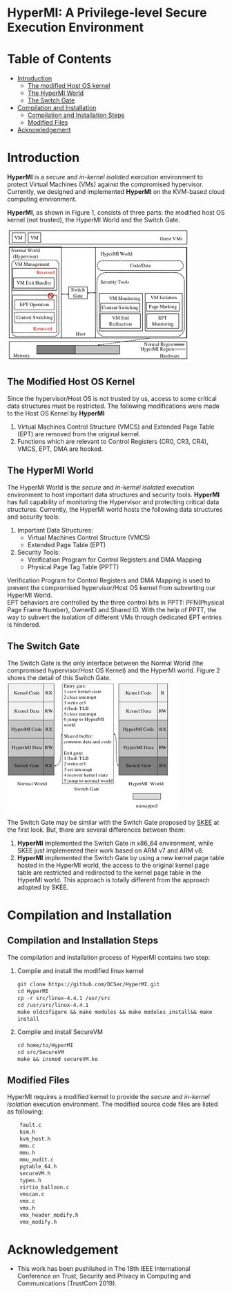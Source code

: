 # HyperMI:  A Privilege-level Secure Execution Environment #

# Table of Contents #

* [Introduction](#introduction)    
    * [The modified Host OS kernel](#the-modified-host-os-kernel)
    * [The HyperMI World](#the-hypermi-world)
    * [The Switch Gate](#the-switch-gate)
* [Compilation and Installation](#compilation-and-installation)
    * [Compilation and Installation Steps](#Compilation-and-Installation-Steps)
    * [Modified Files](#modified-files)
* [Acknowledgement ](#acknowledgement)


# Introduction # 
**HyperMI** is a *secure* and *in-kernel isolated* execution environment to protect Virtual Machines (VMs) against the compromised hypervisor.  Currently, we designed and implemented **HyperMI** on the KVM-based cloud computing environment.   
<!-- **HyperMI** can resist on the following kinds of attacks:  -->
<!-- 1. Attacks from the inner attackers. Inner attacker can use cloud environment management tools with no limitation, thus, malicious code can be imported into the hypervisor/Host OS kernel with no limitation. The security of the guest VMs can no longer be guaranteed once the malicious code are injected.  -->
<!-- 2. Attacks from the outside attackers.  -->
<!--     * A successful VM Escaping Attack grants the attacker with access to the hypervisor/Host OS.  -->
<!--     * Remapping Attack, Double-mapping Attack or VM Memory Isolation Destruction Attack may be conducted  -->

**HyperMI**, as shown in Figure 1, consists of three parts: the modified host OS kernel (not trusted), the HyperMI World and the Switch Gate.     

![HyperMI Architecture](./doc/pic/architecture.png "HyperMI Architecture")

## The Modified Host OS Kernel ##
Since the hypervisor/Host OS is not trusted by us, access to some critical data structures must be restricted. The following modifications were made to the Host OS Kernel by **HyperMI**
1. Virtual Machines Control Structure (VMCS) and Extended Page Table (EPT) are removed from the original kernel. 
2. Functions which are relevant to Control Registers (CR0, CR3, CR4), VMCS, EPT, DMA are hooked. 

## The HyperMI World ##
The HyperMI World is the *secure* and *in-kernel isolated* execution environment to host important data structures and security tools. **HyperMI** has full capability of monitoring the Hypervisor and protecting critical data structures. Currently, the HyperMI world hosts the following data structures and security tools: 
1. Important Data Structures: 
    * Virtual Machines Control Structure (VMCS)
    * Extended Page Table (EPT)
2. Security Tools: 
    * Verification Program for Control Registers and DMA Mapping 
    * Physical Page Tag Table (PPTT)    
    
Verification Program for Control Registers and DMA Mapping is used to prevent the compromised hypervisor/Host OS kernel from subverting our HyperMI World.    
EPT behaviors are controlled by the three control bits in PPTT: PFN(Physical Page Frame Number), OwnerID and Shared ID. With the help of PPTT, the way to subvert the isolation of different VMs through dedicated EPT entries is hindered. 

## The Switch Gate ##
The Switch Gate is the only interface between the Normal World (the compromised hypervisor/Host OS Kernel) and the HyperMI world. Figure 2 shows the detail of this Switch Gate.    
![The Switch Gate](./doc/pic/the-switch-gate.png "The Switch Gate")   

The Switch Gate may be similar with the Switch Gate proposed by [SKEE](https://wenboshen.org/assets/papers/skee-ndss16.pdf) at the first look. But, there are several differences between them: 
1. **HyperMI** implemented the Switch Gate in x86\_64 environment, while SKEE just implemented their work based on ARM v7 and ARM v8. 
2. **HyperMI** implemented the Switch Gate by using a new kernel page table hosted in the HyperMI world, the access to the original kernel page table are restricted and redirected to the kernel page table in the HyperMI world. This approach is totally different from the approach adopted by SKEE. 


# Compilation and Installation #

## Compilation and Installation Steps ##

The compilation and installation process of HyperMI contains two step: 
1. Compile and install the modified linux kernel 
    ```shell 
    git clone https://github.com/DCSec/HyperMI.git 
    cd HyperMI 
    cp -r src/linux-4.4.1 /usr/src
    cd /usr/src/linux-4.4.1
    make oldcofigure && make modules && make modules_install&& make install 
    ```
2. Compile and install SecureVM 
    ```shell 
    cd home/to/HyperMI
    cd src/SecureVM
    make && insmod secureVM.ko
    ```

## Modified Files ##
HyperMI requires a modified kernel to provide the *secure* and *in-kernel isolation* execution environment. The modified source code files are listed as following:   
```shell
    fault.c 
    ksm.h 
    kvm_host.h 
    mmu.c 
    mmu.h 
    mmu_audit.c 
    pgtable_64.h 
    secureVM.h 
    types.h 
    virtio_balloon.c 
    vmscan.c 
    vmx.c 
    vmx.h 
    vmx_header_modify.h 
    vmx_modify.h
```


# Acknowledgement #
* This work has been pushlished in The 18th IEEE International Conference on Trust, Security and Privacy in Computing and Communications (TrustCom 2019). 
<!-- For more information, please read:   -->
<!-- * This work is supported by the National Key R&D Program of China.  -->


































